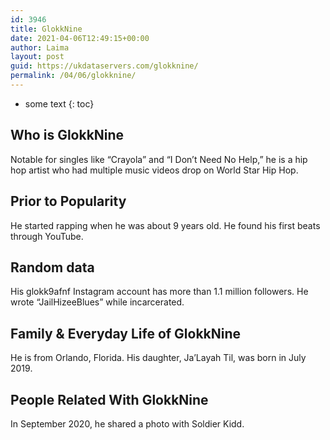 ```yaml
---
id: 3946
title: GlokkNine
date: 2021-04-06T12:49:15+00:00
author: Laima
layout: post
guid: https://ukdataservers.com/glokknine/
permalink: /04/06/glokknine/
---
```


* some text
{: toc}


## Who is GlokkNine
                  
                  
                  
Notable for singles like &#8220;Crayola&#8221; and &#8220;I Don&#8217;t Need No Help,&#8221; he is a hip hop artist who had multiple music videos drop on World Star Hip Hop. 
                  
              
            
              
            
                
                
                
## Prior to Popularity
                  
                  
                  
He started rapping when he was about 9 years old. He found his first beats through YouTube.  
                  
              
            
              
            
                
                
                
## Random data
                  
                  
                  
His glokk9afnf Instagram account has more than 1.1 million followers. He wrote &#8220;JailHizeeBlues&#8221; while incarcerated. 
                  
              
            
              
            
                
                
                
## Family & Everyday Life of GlokkNine
                  
                  
                  
He is from Orlando, Florida. His daughter, Ja&#8217;Layah Til, was born in July 2019.
                  
              
            
              
            
                
                
                
## People Related With GlokkNine
                  
                  
                  
In September 2020, he shared a photo with Soldier Kidd.
                  
              
            
              
            
                
              
            
              
              
            
            
              
            
          
          
          